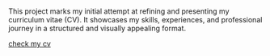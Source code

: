 # 
<p>This project marks my initial attempt at refining and presenting my curriculum vitae (CV). It showcases my skills, experiences, and professional journey in a structured and visually appealing format.</p>
<a href="https://yabuz87.github.io/CV/Resume1-1.pdf">check my cv</a>

